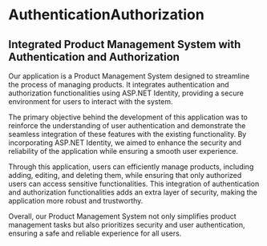 # AuthenticationAuthorization

## Integrated Product Management System with Authentication and Authorization

Our application is a Product Management System designed to streamline the process of managing products. It integrates authentication and authorization functionalities using ASP.NET Identity, providing a secure environment for users to interact with the system.

The primary objective behind the development of this application was to reinforce the understanding of user authentication and demonstrate the seamless integration of these features with the existing functionality. By incorporating ASP.NET Identity, we aimed to enhance the security and reliability of the application while ensuring a smooth user experience.

Through this application, users can efficiently manage products, including adding, editing, and deleting them, while ensuring that only authorized users can access sensitive functionalities. This integration of authentication and authorization functionalities adds an extra layer of security, making the application more robust and trustworthy.

Overall, our Product Management System not only simplifies product management tasks but also prioritizes security and user authentication, ensuring a safe and reliable experience for all users.
